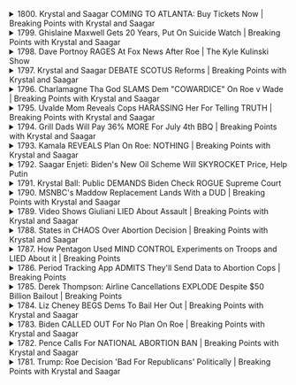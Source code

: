 <details>
<summary>1800. Krystal and Saagar COMING TO ATLANTA: Buy Tickets Now | Breaking Points with Krystal and Saagar</summary><br>

<a href="https://www.youtube.com/watch?v=C7QPoLbRfrk" target="_blank">
    <img src="https://img.youtube.com/vi/C7QPoLbRfrk/maxresdefault.jpg" 
        alt="[Youtube]" width="200">
</a>

# Krystal and Saagar COMING TO ATLANTA: Buy Tickets Now | Breaking Points with Krystal and Saagar


</details>

<details>
<summary>1799. Ghislaine Maxwell Gets 20 Years, Put On Suicide Watch | Breaking Points with Krystal and Saagar</summary><br>

<a href="https://www.youtube.com/watch?v=0U3ezJ2rsQg" target="_blank">
    <img src="https://img.youtube.com/vi/0U3ezJ2rsQg/maxresdefault.jpg" 
        alt="[Youtube]" width="200">
</a>

# Ghislaine Maxwell Gets 20 Years, Put On Suicide Watch | Breaking Points with Krystal and Saagar


</details>

<details>
<summary>1798. Dave Portnoy RAGES At Fox News After Roe | The Kyle Kulinski Show</summary><br>

<a href="https://www.youtube.com/watch?v=m3LYMDTTO3U" target="_blank">
    <img src="https://img.youtube.com/vi/m3LYMDTTO3U/maxresdefault.jpg" 
        alt="[Youtube]" width="200">
</a>

# Dave Portnoy RAGES At Fox News After Roe | The Kyle Kulinski Show


</details>

<details>
<summary>1797. Krystal and Saagar DEBATE SCOTUS Reforms | Breaking Points with Krystal and Saagar</summary><br>

<a href="https://www.youtube.com/watch?v=53FMIRYPHl0" target="_blank">
    <img src="https://img.youtube.com/vi/53FMIRYPHl0/maxresdefault.jpg" 
        alt="[Youtube]" width="200">
</a>

# Krystal and Saagar DEBATE SCOTUS Reforms | Breaking Points with Krystal and Saagar


</details>

<details>
<summary>1796. Charlamagne Tha God SLAMS Dem "COWARDICE" On Roe v Wade | Breaking Points with Krystal and Saagar</summary><br>

<a href="https://www.youtube.com/watch?v=9oPH0kCLEQU" target="_blank">
    <img src="https://img.youtube.com/vi/9oPH0kCLEQU/maxresdefault.jpg" 
        alt="[Youtube]" width="200">
</a>

# Charlamagne Tha God SLAMS Dem "COWARDICE" On Roe v Wade | Breaking Points with Krystal and Saagar


</details>

<details>
<summary>1795. Uvalde Mom Reveals Cops HARASSING Her For Telling TRUTH | Breaking Points with Krystal and Saagar</summary><br>

<a href="https://www.youtube.com/watch?v=iH54qXVO2kI" target="_blank">
    <img src="https://img.youtube.com/vi/iH54qXVO2kI/maxresdefault.jpg" 
        alt="[Youtube]" width="200">
</a>

# Uvalde Mom Reveals Cops HARASSING Her For Telling TRUTH | Breaking Points with Krystal and Saagar


</details>

<details>
<summary>1794. Grill Dads Will Pay 36% MORE For July 4th BBQ | Breaking Points with Krystal and Saagar</summary><br>

<a href="https://www.youtube.com/watch?v=qLojWB9rWws" target="_blank">
    <img src="https://img.youtube.com/vi/qLojWB9rWws/maxresdefault.jpg" 
        alt="[Youtube]" width="200">
</a>

# Grill Dads Will Pay 36% MORE For July 4th BBQ | Breaking Points with Krystal and Saagar


</details>

<details>
<summary>1793. Kamala REVEALS Plan On Roe: NOTHING | Breaking Points with Krystal and Saagar</summary><br>

<a href="https://www.youtube.com/watch?v=VCRyawjKTwg" target="_blank">
    <img src="https://img.youtube.com/vi/VCRyawjKTwg/maxresdefault.jpg" 
        alt="[Youtube]" width="200">
</a>

# Kamala REVEALS Plan On Roe: NOTHING | Breaking Points with Krystal and Saagar


</details>

<details>
<summary>1792. Saagar Enjeti: Biden's New Oil Scheme Will SKYROCKET Price, Help Putin</summary><br>

<a href="https://www.youtube.com/watch?v=V4zvLxgr0nw" target="_blank">
    <img src="https://img.youtube.com/vi/V4zvLxgr0nw/maxresdefault.jpg" 
        alt="[Youtube]" width="200">
</a>

# Saagar Enjeti: Biden's New Oil Scheme Will SKYROCKET Price, Help Putin


</details>

<details>
<summary>1791. Krystal Ball: Public DEMANDS Biden Check ROGUE Supreme Court</summary><br>

<a href="https://www.youtube.com/watch?v=SDx8YYrpTKc" target="_blank">
    <img src="https://img.youtube.com/vi/SDx8YYrpTKc/maxresdefault.jpg" 
        alt="[Youtube]" width="200">
</a>

# Krystal Ball: Public DEMANDS Biden Check ROGUE Supreme Court


</details>

<details>
<summary>1790. MSNBC's Maddow Replacement Lands With a DUD | Breaking Points with Krystal and Saagar</summary><br>

<a href="https://www.youtube.com/watch?v=MndQzaSSJfs" target="_blank">
    <img src="https://img.youtube.com/vi/MndQzaSSJfs/maxresdefault.jpg" 
        alt="[Youtube]" width="200">
</a>

# MSNBC's Maddow Replacement Lands With a DUD | Breaking Points with Krystal and Saagar


</details>

<details>
<summary>1789. Video Shows Giuliani LIED About Assault | Breaking Points with Krystal and Saagar</summary><br>

<a href="https://www.youtube.com/watch?v=LF5HwW0-PG8" target="_blank">
    <img src="https://img.youtube.com/vi/LF5HwW0-PG8/maxresdefault.jpg" 
        alt="[Youtube]" width="200">
</a>

# Video Shows Giuliani LIED About Assault | Breaking Points with Krystal and Saagar


</details>

<details>
<summary>1788. States in CHAOS Over Abortion Decision | Breaking Points with Krystal and Saagar</summary><br>

<a href="https://www.youtube.com/watch?v=tZ1Qee6NpeI" target="_blank">
    <img src="https://img.youtube.com/vi/tZ1Qee6NpeI/maxresdefault.jpg" 
        alt="[Youtube]" width="200">
</a>

# States in CHAOS Over Abortion Decision | Breaking Points with Krystal and Saagar


</details>

<details>
<summary>1787. How Pentagon Used MIND CONTROL Experiments on Troops and LIED About it | Breaking Points</summary><br>

<a href="https://www.youtube.com/watch?v=3vN-is2cicY" target="_blank">
    <img src="https://img.youtube.com/vi/3vN-is2cicY/maxresdefault.jpg" 
        alt="[Youtube]" width="200">
</a>

# How Pentagon Used MIND CONTROL Experiments on Troops and LIED About it | Breaking Points


</details>

<details>
<summary>1786. Period Tracking App ADMITS They'll Send Data to Abortion Cops | Breaking Points</summary><br>

<a href="https://www.youtube.com/watch?v=3CY5hL8SVQg" target="_blank">
    <img src="https://img.youtube.com/vi/3CY5hL8SVQg/maxresdefault.jpg" 
        alt="[Youtube]" width="200">
</a>

# Period Tracking App ADMITS They'll Send Data to Abortion Cops | Breaking Points


</details>

<details>
<summary>1785. Derek Thompson: Airline Cancellations EXPLODE Despite $50 Billion Bailout | Breaking Points</summary><br>

<a href="https://www.youtube.com/watch?v=zRscCCSHOwU" target="_blank">
    <img src="https://img.youtube.com/vi/zRscCCSHOwU/maxresdefault.jpg" 
        alt="[Youtube]" width="200">
</a>

# Derek Thompson: Airline Cancellations EXPLODE Despite $50 Billion Bailout | Breaking Points


</details>

<details>
<summary>1784. Liz Cheney BEGS Dems To Bail Her Out | Breaking Points with Krystal and Saagar</summary><br>

<a href="https://www.youtube.com/watch?v=zYO1ZCqI0aw" target="_blank">
    <img src="https://img.youtube.com/vi/zYO1ZCqI0aw/maxresdefault.jpg" 
        alt="[Youtube]" width="200">
</a>

# Liz Cheney BEGS Dems To Bail Her Out | Breaking Points with Krystal and Saagar


</details>

<details>
<summary>1783. Biden CALLED OUT For No Plan On Roe | Breaking Points with Krystal and Saagar</summary><br>

<a href="https://www.youtube.com/watch?v=fQDC_pQg_to" target="_blank">
    <img src="https://img.youtube.com/vi/fQDC_pQg_to/maxresdefault.jpg" 
        alt="[Youtube]" width="200">
</a>

# Biden CALLED OUT For No Plan On Roe | Breaking Points with Krystal and Saagar


</details>

<details>
<summary>1782. Pence Calls For NATIONAL ABORTION BAN | Breaking Points with Krystal and Saagar</summary><br>

<a href="https://www.youtube.com/watch?v=oTxjgVcKqeg" target="_blank">
    <img src="https://img.youtube.com/vi/oTxjgVcKqeg/maxresdefault.jpg" 
        alt="[Youtube]" width="200">
</a>

# Pence Calls For NATIONAL ABORTION BAN | Breaking Points with Krystal and Saagar


</details>

<details>
<summary>1781. Trump: Roe Decision 'Bad For Republicans' Politically | Breaking Points with Krystal and Saagar</summary><br>

<a href="https://www.youtube.com/watch?v=nLKk5wTjPd4" target="_blank">
    <img src="https://img.youtube.com/vi/nLKk5wTjPd4/maxresdefault.jpg" 
        alt="[Youtube]" width="200">
</a>

# Trump: Roe Decision 'Bad For Republicans' Politically | Breaking Points with Krystal and Saagar


</details>

